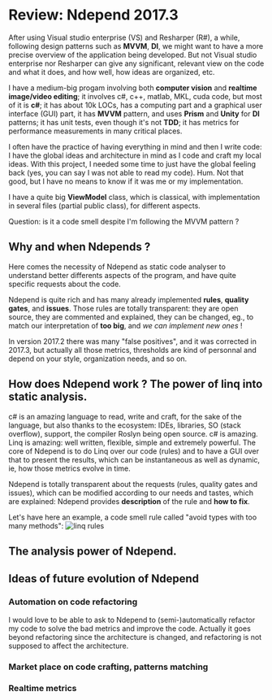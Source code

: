 # Review: Ndepend 2017.3

After using Visual studio enterprise (VS) and Resharper (R#), a while, following design patterns such as **MVVM**, **DI**, we might want to have a more precise overview of the application being developed. But not Visual studio enterprise nor Resharper can give any significant, relevant view on the code and what it does, and how well, how ideas are organized, etc.

I have a medium-big progam involving both **computer vision** and **realtime image/video editing**; it involves c#, c++, matlab, MKL, cuda code, but most of it is **c#**; it has about 10k LOCs, has a computing part and a graphical user interface (GUI) part, it has **MVVM** pattern, and uses **Prism** and **Unity** for **DI** patterns; it has unit tests, even though it's not **TDD**; it has metrics for performance measurements in many critical places.

I often have the practice of having everything in mind and then I write code: I have the global ideas and architecture in mind as I code and craft my local ideas. With this project, I needed some time to just have the global feeling back (yes, you can say I was not able to read my code). Hum. Not that good, but I have no means to know if it was me or my implementation.

I have a quite big **ViewModel** class, which is classical, with implementation in several files (partial public class), for different aspects.

Question: is it a code smell despite I'm following the MVVM pattern ?

## Why and when Ndepends ?

Here comes the necessity of Ndepend as static code analyser to understand better differents aspects of the program, and have quite specific requests about the code.

Ndepend is quite rich and has many already implemented **rules**, **quality gates**, and **issues**. Those rules are totally transparent: they are open source, they are commented and explained, they can be changed, eg., to match our interpretation of **too big**, and _we can implement new ones_ !

 In version 2017.2 there was many "false positives", and it was corrected in 2017.3, but actually all those metrics, thresholds are kind of personnal and depend on your style, organization needs, and so on.

## How does Ndepend work ? The power of linq into static analysis.

c# is an amazing language to read, write and craft, for the sake of the language, but also thanks to the ecosystem: IDEs, libraries, SO (stack overflow), support, the compiler Roslyn being open source. c# is amazing. Linq is amazing: well written, flexible, simple and extremely powerful. The core of Ndepend is to do Linq over our code (rules) and to have a GUI over that to present the results, which can be instantaneous as well as dynamic, ie, how those metrics evolve in time.

Ndepend is totally transparent about the requests (rules, quality gates and issues), which can be modified according to our needs and tastes, which are explained: Ndepend provides **description** of the rule and **how to fix**.

Let's have here an example, a code smell rule called "avoid types with too many methods": ![linq rules][linqrules]

[linqrules]: https://github.com/mprevot/ReviewNdepend/tree/master/images/linqrules.jpg "linq rule example"

## The analysis power of Ndepend.




## Ideas of future evolution of Ndepend

### Automation on code refactoring

I would love to be able to ask to Ndepend to (semi-)automatically refactor my code to solve the bad metrics and improve the code. Actually it goes beyond refactoring since the architecture is changed, and refactoring is not supposed to affect the architecture.

### Market place on code crafting, patterns matching

### Realtime metrics



